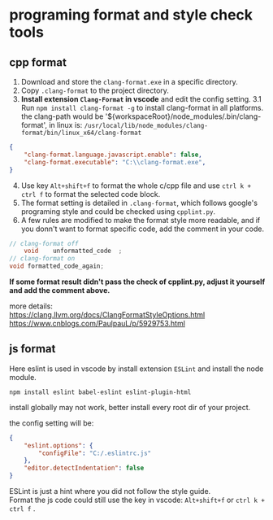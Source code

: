 # programing format and style check tools
## cpp format

1. Download and store the `clang-format.exe` in a specific directory.
2. Copy `.clang-format` to the project directory.
3. **Install extension `Clang-Format` in vscode** and edit the config setting.
3.1 Run `npm install clang-format -g` to install clang-format in all platforms. the clang-path would be '${workspaceRoot}/node_modules/.bin/clang-format', in linux is: `/usr/local/lib/node_modules/clang-format/bin/linux_x64/clang-format`

```json
{
    "clang-format.language.javascript.enable": false,
    "clang-format.executable": "C:\\clang-format.exe",
}
```

4. Use key `Alt+shift+f` to format the whole c/cpp file and use `ctrl k + ctrl f` to format the selected code block.
5. The format setting is detailed in `.clang-format`, which follows google's programing style and could be checked using `cpplint.py`.
6. A few rules are modified to make the format style more readable, and if you donn't want to format specific code, add the comment in your code.

```c
// clang-format off
    void    unformatted_code  ;
// clang-format on
void formatted_code_again;
```
**If some format result didn't pass the check of cpplint.py, adjust it yourself and add the comment above.**  

more details:  
https://clang.llvm.org/docs/ClangFormatStyleOptions.html  
https://www.cnblogs.com/PaulpauL/p/5929753.html  

## js format
Here eslint is used in vscode by install extension `ESLint` and install the node module.

```
npm install eslint babel-eslint eslint-plugin-html
```

install globally may not work, better install every root dir of your project.

the config setting will be:  
```json
{
    "eslint.options": {
        "configFile": "C:/.eslintrc.js"
    },
    "editor.detectIndentation": false
}
```
ESLint is just a hint where you did not follow the style guide.   
Format the js code could still use the key in vscode: `Alt+shift+f` or `ctrl k + ctrl f` .
